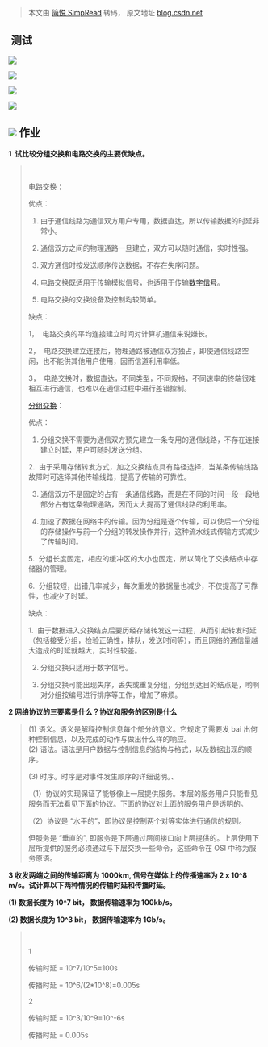 > 本文由 [简悦 SimpRead](http://ksria.com/simpread/) 转码， 原文地址 [blog.csdn.net](https://blog.csdn.net/qq_46444918/article/details/130266193?spm=1001.2014.3001.5506)

 测试
---

![](https://i-blog.csdnimg.cn/blog_migrate/2b248d28417af4343afc5293a4219b53.png)

![](https://i-blog.csdnimg.cn/blog_migrate/88998e6b531e2e47d7a75784fb7200a5.png)

![](https://i-blog.csdnimg.cn/blog_migrate/70af163520877b24b6a09f7c321a8d97.png)

![](https://i-blog.csdnimg.cn/blog_migrate/615eeec627f1272d22940fd9150f8011.png)

![](https://i-blog.csdnimg.cn/blog_migrate/f45c7818a1c065f469ae6608e463d338.png) 作业
-----------------------------------------------------------------------------------

**1  试比较分组交换和电路交换的主要优缺点。**

> **‏**
> 
> 电路交换：
> 
> 优点：
> 
> 1. 由于通信线路为通信双方用户专用，数据直达，所以传输数据的时延非常小。
> 
> 2. 通信双方之间的物理通路一旦建立，双方可以随时通信，实时性强。
> 
> 3. 双方通信时按发送顺序传送数据，不存在失序问题。
> 
> 4. 电路交换既适用于传输模拟信号，也适用于传输[数字信号](https://so.csdn.net/so/search?q=%E6%95%B0%E5%AD%97%E4%BF%A1%E5%8F%B7&spm=1001.2101.3001.7020)。
> 
> 5. 电路交换的交换设备及控制均较简单。
> 
> 缺点：
> 
> 1，  电路交换的平均连接建立时间对计算机通信来说嫌长。
> 
> 2，  电路交换建立连接后，物理通路被通信双方独占，即使通信线路空闲，也不能供其他用户使用，因而信道利用率低。
> 
> 3，  电路交换时，数据直达，不同类型，不同规格，不同速率的终端很难相互进行通信，也难以在通信过程中进行差错控制。
> 
> [分组交换](https://so.csdn.net/so/search?q=%E5%88%86%E7%BB%84%E4%BA%A4%E6%8D%A2&spm=1001.2101.3001.7020)：
> 
> 优点：
> 
> 1. 分组交换不需要为通信双方预先建立一条专用的通信线路，不存在连接建立时延，用户可随时发送分组。
> 
> 2.  由于采用存储转发方式，加之交换结点具有路径选择，当某条传输线路故障时可选择其他传输线路，提高了传输的可靠性。
> 
> 3. 通信双方不是固定的占有一条通信线路，而是在不同的时间一段一段地部分占有这条物理通路，因而大大提高了通信线路的利用率。
> 
> 4. 加速了数据在网络中的传输。因为分组是逐个传输，可以使后一个分组的存储操作与前一个分组的转发操作并行，这种流水线式传输方式减少了传输时间。
> 
> 5.  分组长度固定，相应的缓冲区的大小也固定，所以简化了交换结点中存储器的管理。
> 
> 6.  分组较短，出错几率减少，每次重发的数据量也减少，不仅提高了可靠性，也减少了时延。
> 
> 缺点：
> 
> 1.  由于数据进入交换结点后要历经存储转发这一过程，从而引起转发时延（包括接受分组，检验正确性，排队，发送时间等），而且网络的通信量越大造成的时延就越大，实时性较差。
> 
> 2. 分组交换只适用于数字信号。
> 
> 3. 分组交换可能出现失序，丢失或重复分组，分组到达目的结点是，哟啊对分组按编号进行排序等工作，增加了麻烦。

**2 网络协议的三要素是什么？协议和服务的区别是什么**

> **‌**(1) 语义。语义是解释控制信息每个部分的意义。它规定了需要发 bai 出何种控制信息，以及完成的动作与做出什么样的响应。  
> (2) 语法。语法是用户数据与控制信息的结构与格式，以及数据出现的顺序。
> 
> (3) 时序。时序是对事件发生顺序的详细说明。、
> 
> （1）协议的实现保证了能够像上一层提供服务。本层的服务用户只能看见服务而无法看见下面的协议。下面的协议对上面的服务用户是透明的。
> 
> （2）协议是 “水平的”，即协议是控制两个对等实体进行通信的规则。
> 
> 但服务是 “垂直的”, 即服务是下层通过层间接口向上层提供的。上层使用下层所提供的服务必须通过与下层交换一些命令，这些命令在 OSI 中称为服务原语。

**3 收发两端之间的传输距离为 1000km, 信号在媒体上的传播速率为 2 x 10^8 m/s。试计算以下两种情况的传输时延和传播时延。**

**​(1) 数据长度为 10^7 bit， 数据传输速率为 100kb/s。**

**​(2) 数据长度为 10^3 bit， 数据传输速率为 1Gb/s。**

> ‍
> 
> 1
> 
> 传输时延 = 10^7/10^5=100s
> 
> 传播时延 = 10^6/(2*10^8)=0.005s
> 
> 2
> 
> 传输时延 = 10^3/10^9=10^-6s
> 
> 传播时延 = 0.005s